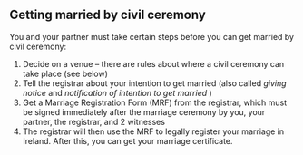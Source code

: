 ##  Getting married by civil ceremony

You and your partner must take certain steps before you can get married by
civil ceremony:

  1. Decide on a venue – there are rules about where a civil ceremony can take place (see below) 
  2. Tell the registrar about your intention to get married (also called _giving notice_ and _notification of intention to get married_ ) 
  3. Get a Marriage Registration Form (MRF) from the registrar, which must be signed immediately after the marriage ceremony by you, your partner, the registrar, and 2 witnesses 
  4. The registrar will then use the MRF to legally register your marriage in Ireland. After this, you can get your marriage certificate. 
